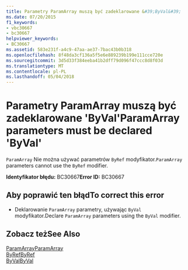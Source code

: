 ```yaml
---
title: Parametry ParamArray muszą być zadeklarowane &#39;ByVal&#39;
ms.date: 07/20/2015
f1_keywords:
- vbc30667
- bc30667
helpviewer_keywords:
- BC30667
ms.assetid: 583e231f-a4c9-47aa-ae37-7bac43b0b318
ms.openlocfilehash: 8f48da3cf136a5f5e6e889239b199e111cce720e
ms.sourcegitcommit: 3d5d33f384eeba41b2dff79d096f47ccc8d8f03d
ms.translationtype: MT
ms.contentlocale: pl-PL
ms.lasthandoff: 05/04/2018
---
```

# <a name="paramarray-parameters-must-be-declared-39byval39"></a><span data-ttu-id="45394-102">Parametry ParamArray muszą być zadeklarowane &#39;ByVal&#39;</span><span class="sxs-lookup"><span data-stu-id="45394-102">ParamArray parameters must be declared &#39;ByVal&#39;</span></span>
<span data-ttu-id="45394-103">`ParamArray` Nie można używać parametrów `ByRef` modyfikator.</span><span class="sxs-lookup"><span data-stu-id="45394-103">`ParamArray` parameters cannot use the `ByRef` modifier.</span></span>  
  
 <span data-ttu-id="45394-104">**Identyfikator błędu:** BC30667</span><span class="sxs-lookup"><span data-stu-id="45394-104">**Error ID:** BC30667</span></span>  
  
## <a name="to-correct-this-error"></a><span data-ttu-id="45394-105">Aby poprawić ten błąd</span><span class="sxs-lookup"><span data-stu-id="45394-105">To correct this error</span></span>  
  
-   <span data-ttu-id="45394-106">Deklarowanie `ParamArray` parametry, używając `ByVal` modyfikator.</span><span class="sxs-lookup"><span data-stu-id="45394-106">Declare `ParamArray` parameters using the `ByVal` modifier.</span></span>  
  
## <a name="see-also"></a><span data-ttu-id="45394-107">Zobacz też</span><span class="sxs-lookup"><span data-stu-id="45394-107">See Also</span></span>  
 [<span data-ttu-id="45394-108">ParamArray</span><span class="sxs-lookup"><span data-stu-id="45394-108">ParamArray</span></span>](../../visual-basic/language-reference/modifiers/paramarray.md)  
 [<span data-ttu-id="45394-109">ByRef</span><span class="sxs-lookup"><span data-stu-id="45394-109">ByRef</span></span>](../../visual-basic/language-reference/modifiers/byref.md)  
 [<span data-ttu-id="45394-110">ByVal</span><span class="sxs-lookup"><span data-stu-id="45394-110">ByVal</span></span>](../../visual-basic/language-reference/modifiers/byval.md)
